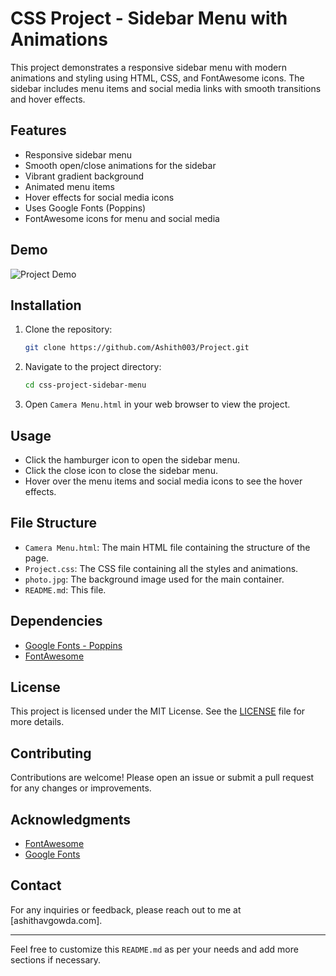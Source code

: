 # CSS Project - Sidebar Menu with Animations

This project demonstrates a responsive sidebar menu with modern animations and styling using HTML, CSS, and FontAwesome icons. The sidebar includes menu items and social media links with smooth transitions and hover effects.

## Features

- Responsive sidebar menu
- Smooth open/close animations for the sidebar
- Vibrant gradient background
- Animated menu items
- Hover effects for social media icons
- Uses Google Fonts (Poppins)
- FontAwesome icons for menu and social media

## Demo

![Project Demo](project.png)

## Installation

1. Clone the repository:
    ```bash
    git clone https://github.com/Ashith003/Project.git
    ```

2. Navigate to the project directory:
    ```bash
    cd css-project-sidebar-menu
    ```

3. Open `Camera Menu.html` in your web browser to view the project.

## Usage

- Click the hamburger icon to open the sidebar menu.
- Click the close icon to close the sidebar menu.
- Hover over the menu items and social media icons to see the hover effects.

## File Structure

- `Camera Menu.html`: The main HTML file containing the structure of the page.
- `Project.css`: The CSS file containing all the styles and animations.
- `photo.jpg`: The background image used for the main container.
- `README.md`: This file.

## Dependencies

- [Google Fonts - Poppins](https://fonts.googleapis.com/css2?family=Poppins&display=swap)
- [FontAwesome](https://cdnjs.cloudflare.com/ajax/libs/font-awesome/6.4.0/css/all.min.css)

## License

This project is licensed under the MIT License. See the [LICENSE](LICENSE) file for more details.

## Contributing

Contributions are welcome! Please open an issue or submit a pull request for any changes or improvements.

## Acknowledgments

- [FontAwesome](https://fontawesome.com/)
- [Google Fonts](https://fonts.google.com/)

## Contact

For any inquiries or feedback, please reach out to me at [ashithavgowda.com].

---

Feel free to customize this `README.md` as per your needs and add more sections if necessary.
